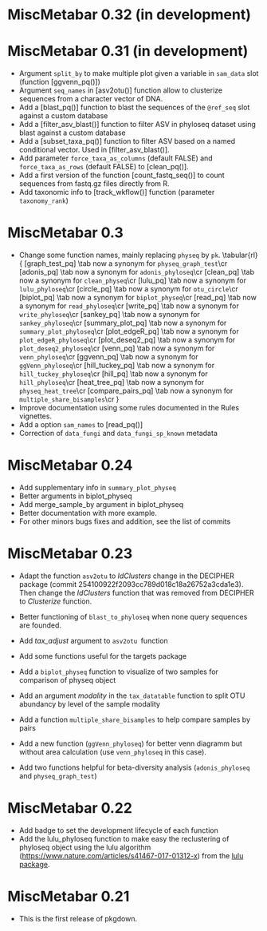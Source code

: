 # MiscMetabar 0.32 (in development)



# MiscMetabar 0.31 (in development)

* Argument `split_by` to make multiple plot given a variable in `sam_data` slot (function [ggvenn_pq()])  
* Argument `seq_names` in [asv2otu()] function allow to clusterize sequences from a character vector of DNA.
* Add a [blast_pq()] function to blast the sequences of the `@ref_seq` slot against a custom database
* Add a [filter_asv_blast()] function to filter ASV in phyloseq dataset using blast against a custom database
* Add a [subset_taxa_pq()] function to filter ASV based on a named conditional vector. Used in [filter_asv_blast()].
* Add parameter `force_taxa_as_columns` (default FALSE) and `force_taxa_as_rows` (default FALSE) to [clean_pq()].
* Add a first version of the function [count_fastq_seq()]  to count sequences from fastq.gz files directly from R.
* Add taxonomic info to [track_wkflow()] function (parameter `taxonomy_rank`)

# MiscMetabar 0.3 

* Change some function names, mainly replacing `physeq` by `pk`.
\tabular{rl}{
  [graph_test_pq] \tab now a synonym for `physeq_graph_test`\cr
  [adonis_pq] \tab now a synonym for `adonis_phyloseq`\cr
  [clean_pq] \tab now a synonym for `clean_physeq`\cr
  [lulu_pq] \tab now a synonym for `lulu_phyloseq`\cr
  [circle_pq] \tab now a synonym for `otu_circle`\cr
  [biplot_pq] \tab now a synonym for `biplot_physeq`\cr
  [read_pq] \tab now a synonym for `read_phyloseq`\cr
  [write_pq] \tab now a synonym for `write_phyloseq`\cr
  [sankey_pq] \tab now a synonym for `sankey_phyloseq`\cr
  [summary_plot_pq] \tab now a synonym for `summary_plot_phyloseq`\cr
  [plot_edgeR_pq] \tab now a synonym for `plot_edgeR_phyloseq`\cr
  [plot_deseq2_pq] \tab now a synonym for `plot_deseq2_phyloseq`\cr
  [venn_pq] \tab now a synonym for `venn_phyloseq`\cr
  [ggvenn_pq] \tab now a synonym for `ggVenn_phyloseq`\cr
  [hill_tuckey_pq] \tab now a synonym for `hill_tuckey_phyloseq`\cr
  [hill_pq] \tab now a synonym for `hill_phyloseq`\cr
  [heat_tree_pq] \tab now a synonym for `physeq_heat_tree`\cr
  [compare_pairs_pq] \tab now a synonym for `multiple_share_bisamples`\cr
}
* Improve documentation using some rules documented in the Rules vignettes.
* Add a option `sam_names` to [read_pq()]
* Correction of `data_fungi` and `data_fungi_sp_known` metadata


# MiscMetabar 0.24

* Add supplementary info in `summary_plot_physeq`
* Better arguments in biplot_physeq
* Add merge_sample_by argument in biplot_physeq
* Better documentation with more example.
* For other minors bugs fixes and addition, see the list of commits

# MiscMetabar 0.23

* Adapt the function `asv2otu` to *IdClusters* change in the DECIPHER package (commit 254100922f2093cc789d018c18a26752a3cda1e3). Then change the *IdClusters* function that was removed from DECIPHER to *Clusterize* function.

* Better functioning of `blast_to_phyloseq` when none query sequences are founded.

* Add *tax_adjust* argument to `asv2otu `function

* Add some functions useful for the targets package

* Add a `biplot_physeq` function to visualize of two samples for comparison of physeq object

* Add an argument *modality* in the `tax_datatable` function to split OTU abundancy by level of the sample modality

* Add a function `multiple_share_bisamples` to help compare samples by pairs

* Add a new function (`ggVenn_phyloseq`) for better venn diagramm but without area calculation (use `venn_phyloseq` in this case).

* Add two functions helpful for beta-diversity analysis (`adonis_phyloseq` and `physeq_graph_test`)

# MiscMetabar 0.22

* Add badge to set the development lifecycle of each function
* Add the lulu_phyloseq function to make easy the reclustering of phyloseq object using the lulu algorithm (https://www.nature.com/articles/s41467-017-01312-x) from the [lulu package](https://github.com/adrientaudiere/lulu).


# MiscMetabar 0.21

* This is the first release of pkgdown.
